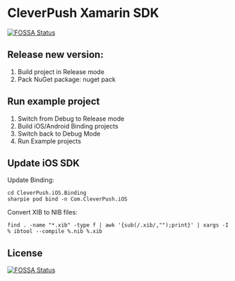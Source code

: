 # CleverPush Xamarin SDK
[![FOSSA Status](https://app.fossa.com/api/projects/git%2Bgithub.com%2Fcleverpush%2Fcleverpush-xamarin-sdk.svg?type=shield)](https://app.fossa.com/projects/git%2Bgithub.com%2Fcleverpush%2Fcleverpush-xamarin-sdk?ref=badge_shield)


## Release new version:

1. Build project in Release mode
2. Pack NuGet package:
  nuget pack

## Run example project

1. Switch from Debug to Release mode
2. Build iOS/Android Binding projects
3. Switch back to Debug Mode
4. Run Example projects


## Update iOS SDK

Update Binding:
```
cd CleverPush.iOS.Binding
sharpie pod bind -n Com.CleverPush.iOS

```
Convert XIB to NIB files:
```
find . -name "*.xib" -type f | awk '{sub(/.xib/,"");print}' | xargs -I % ibtool --compile %.nib %.xib
```

## License
[![FOSSA Status](https://app.fossa.com/api/projects/git%2Bgithub.com%2Fcleverpush%2Fcleverpush-xamarin-sdk.svg?type=large)](https://app.fossa.com/projects/git%2Bgithub.com%2Fcleverpush%2Fcleverpush-xamarin-sdk?ref=badge_large)